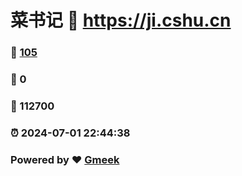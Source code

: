 # 菜书记 :link: https://ji.cshu.cn 
### :page_facing_up: [105](https://ji.cshu.cn/tag.html) 
### :speech_balloon: 0 
### :hibiscus: 112700 
### :alarm_clock: 2024-07-01 22:44:38 
### Powered by :heart: [Gmeek](https://github.com/Meekdai/Gmeek)
